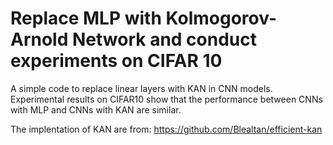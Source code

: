 # Replace MLP with Kolmogorov-Arnold Network and conduct experiments on CIFAR 10
A simple code to replace linear layers with KAN in CNN models. Experimental results on CIFAR10 show that the performance between CNNs with MLP and CNNs with KAN are similar.

The implentation of KAN are from: https://github.com/Blealtan/efficient-kan
